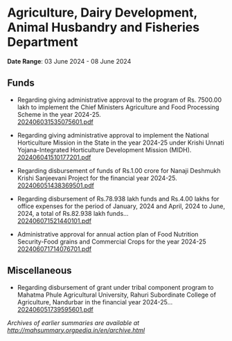 # Agriculture, Dairy Development, Animal Husbandry and Fisheries Department

**Date Range**: 03 June 2024 - 08 June 2024


## Funds
- Regarding giving administrative approval to the program of Rs. 7500.00 lakh to implement the Chief Ministers Agriculture and Food Processing Scheme in the year 2024-25.\
  [202406031535075601.pdf](https://gr.maharashtra.gov.in/Site/Upload/Government%20Resolutions/English/202406031535075601.pdf)

- Regarding giving administrative approval to implement the National Horticulture Mission in the State in the year 2024-25 under Krishi Unnati Yojana-Integrated Horticulture Development Mission (MIDH).\
  [202406041510177201.pdf](https://gr.maharashtra.gov.in/Site/Upload/Government%20Resolutions/English/202406041510177201.pdf)

- Regarding disbursement of funds of Rs.1.00 crore for Nanaji Deshmukh Krishi Sanjeevani Project for the financial year 2024-25.\
  [202406051438369501.pdf](https://gr.maharashtra.gov.in/Site/Upload/Government%20Resolutions/English/202406051438369501.pdf)

- Regarding disbursement of Rs.78.938 lakh funds and Rs.4.00 lakhs for office expenses for the period of January, 2024 and April, 2024 to June, 2024, a total of Rs.82.938 lakh funds...\
  [202406071521440101.pdf](https://gr.maharashtra.gov.in/Site/Upload/Government%20Resolutions/English/202406071521440101.pdf)

- Administrative approval for annual action plan of  Food  Nutrition Security-Food grains and Commercial Crops for the year 2024-25\
  [202406071714076701.pdf](https://gr.maharashtra.gov.in/Site/Upload/Government%20Resolutions/English/202406071714076701.pdf)

## Miscellaneous
- Regarding disbursement of grant under tribal component program to Mahatma Phule Agricultural University, Rahuri Subordinate College of Agriculture, Nandurbar in the financial year 2024-25...\
  [202406051739595601.pdf](https://gr.maharashtra.gov.in/Site/Upload/Government%20Resolutions/English/202406051739595601.pdf)


*Archives of earlier summaries are available at http://mahsummary.orgpedia.in/en/archive.html*